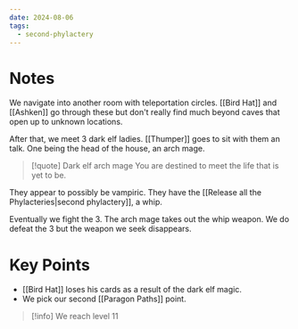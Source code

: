 ```yaml
---
date: 2024-08-06
tags:
  - second-phylactery
---
```

# Notes

We navigate into another room with teleportation circles. [[Bird Hat]] and [[Ashken]] go through these but don't really find much beyond caves that open up to unknown locations.

After that, we meet 3 dark elf ladies. [[Thumper]] goes to sit with them an talk.  One being the head of the house, an arch mage.

> [!quote] Dark elf arch mage
> You are destined to meet the life that is yet to be.

They appear to possibly be vampiric. They have the [[Release all the Phylacteries|second phylactery]], a whip.

Eventually we fight the 3. The arch mage takes out the whip weapon. We do defeat the 3 but the weapon we seek disappears.

# Key Points

* [[Bird Hat]] loses his cards as a result of the dark elf magic.
* We pick our second [[Paragon Paths]] point.

> [!info] We reach level 11